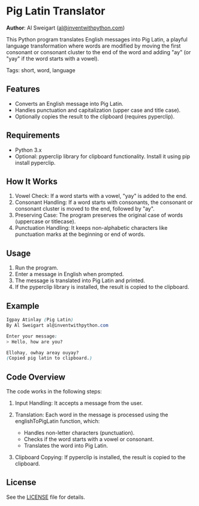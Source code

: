 # Pig Latin Translator

**Author**: Al Sweigart (al@inventwithpython.com)

This Python program translates English messages into Pig Latin, a playful language transformation where words are modified by moving the first consonant or consonant cluster to the end of the word and adding "ay" (or "yay" if the word starts with a vowel).

Tags: short, word, language

## Features
- Converts an English message into Pig Latin.
- Handles punctuation and capitalization (upper case and title case).
- Optionally copies the result to the clipboard (requires pyperclip).

## Requirements
- Python 3.x
- Optional: pyperclip library for clipboard functionality. Install it using pip install pyperclip.

## How It Works
1. Vowel Check: If a word starts with a vowel, "yay" is added to the end.
2. Consonant Handling: If a word starts with consonants, the consonant or consonant cluster is moved to the end, followed by "ay".
3. Preserving Case: The program preserves the original case of words (uppercase or titlecase).
4. Punctuation Handling: It keeps non-alphabetic characters like punctuation marks at the beginning or end of words.

## Usage
1. Run the program.
2. Enter a message in English when prompted.
3. The message is translated into Pig Latin and printed.
4. If the pyperclip library is installed, the result is copied to the clipboard.

## Example
```scss
Igpay Atinlay (Pig Latin)
By Al Sweigart al@inventwithpython.com

Enter your message:
> Hello, how are you?

Ellohay, owhay areay ouyay?
(Copied pig latin to clipboard.)
```
## Code Overview
The code works in the following steps:

1. Input Handling: It accepts a message from the user.
2. Translation: Each word in the message is processed using the englishToPigLatin function, which:

   - Handles non-letter characters (punctuation).
   - Checks if the word starts with a vowel or consonant.
   - Translates the word into Pig Latin.

3. Clipboard Copying: If pyperclip is installed, the result is copied to the clipboard.

## License
See the [LICENSE](LICENSE) file for details.
